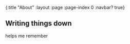 {:title "About"
 :layout :page
 :page-index 0
 :navbar? true}

## Writing things down

helps me remember

